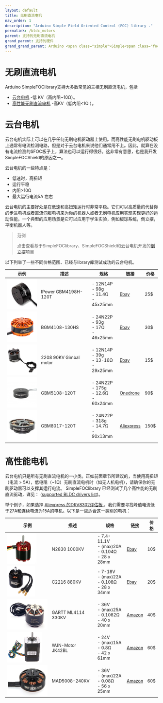 ```yaml
---
layout: default
title: 无刷直流电机
nav_order: 1
description: "Arduino Simple Field Oriented Control (FOC) library ."
permalink: /bldc_motors
parent: 支持的无刷直流电机
grand_parent: 支持的硬件
grand_grand_parent: Arduino <span class="simple">Simple<span class="foc">FOC</span>library</span>
---
```


# 无刷直流电机

Arduino SimpleFOClibrary支持大多数常见的三相无刷直流电机，包括

- [云台电机](#gimbal-motors) -低 KV（高内阻~10Ω）。
- [高性能无刷直流电机](#high-performance-motors) -高KV（低内阻<1Ω ）。

# 云台电机

云台电机实际上可以在几乎任何无刷电机驱动器上使用。而高性能无刷电机驱动板上通常有电流检测电路，但是对于云台电机来说他们通常用不上。因此，就算在没有电流检测的SFOC板子上，算法也可以运行得很好。这非常有意思，也是我开发 SimpleFOCShield的原因之一。

云台电机的一些特点是：

 - 低速时，高扭矩
 - 运行平稳
 - 内阻>10Ω
 - 最大运行电流5A 左右

云台电机的主要好处是在低速和高扭矩运行时非常平稳。它们可以高质量的代替你的步进电机或者直流伺服电机来为你的机器人或者无刷电机应用实现实现更好的运动性能。一个典型的应用场景是它可以应用于学生实验，例如板球系统，倒立摆，平衡机器人等。

<blockquote class="info"> <p class="heading">范例</p>点击查看基于SimpleFOClibrary、SimpleFOCShield和云台电机开发的<a href="simplefoc_pendulum">倒立摆<i class="fa fa-external-link"></i></a>项目</blockquote>
以下列举了一些不同价格范围、已经与library库测试成功的云台电机。

示例 | 描述 | 规格                                              | 链接 | 价格 
---- | ---- | ---- | ---- | ----
[<img src="extras/Images/mot.jpg" style="height:100px">](https://www.ebay.com/itm/iPower-Gimbal-Brushless-Motor-GBM4108H-120T-for-5N-7N-GH2-ILDC-Aerial-photo-FPV/254541115855?hash=item3b43d531cf:g:q94AAOSwPcVVo571) | IPower GBM4198H-120T |  - 12N14P <br> - 98g  <br> - 11.4Ω <br> - 45x25mm| [Ebay](https://www.ebay.com/itm/iPower-Gimbal-Brushless-Motor-GBM4108H-120T-for-5N-7N-GH2-ILDC-Aerial-photo-FPV/252025852824?hash=item3aade95398:g:q94AAOSwPcVVo571:rk:2:pf:1&frcectupt=true) | 25$
 [<img src="extras/Images/mot2.jpg" style="height:100px">](https://www.ebay.com/itm/Brushless-Gimbal-Motor-BGM4108-130HS-for-DYS-BLG3SN-DSLR-Camera-Mount-DIY/281372437636?epid=1239081107&hash=item41831aac84:g:K3kAAOSwVFlT20du) | BGM4108-130HS |  - 24N22P <br> - 93g  <br> - 17Ω <br> - 46x25mm| [Ebay](https://www.ebay.com/itm/Brushless-Gimbal-Motor-BGM4108-130HS-for-DYS-BLG3SN-DSLR-Camera-Mount-DIY/281372437636?epid=1239081107&hash=item41831aac84:g:K3kAAOSwVFlT20du) | 30$
 [<img src="extras/Images/mot3.jpg" style="height:100px">](https://www.ebay.com/itm/Alloy-2208-90KV-Gimbal-Brushless-Motor-for-Gopro3-RC-Drone-Camera-100-200g/223195701385?hash=item33f7802089:g:cjUAAOSw1iVbyccJ) | 2208 90KV Gimbal motor |  - 12N14P <br> - 39g  <br> - 13-16Ω <br> - 29x25mm| [Ebay](https://www.ebay.com/itm/Alloy-2208-90KV-Gimbal-Brushless-Motor-for-Gopro3-RC-Drone-Camera-100-200g/223195701385?hash=item33f7802089:g:cjUAAOSw1iVbyccJ) | 15$
 [<img src="extras/Images/bigger.jpg" style="height:100px">](https://www.onedrone.com/store/ipower-gbm5108-120t-gimbal-motor.html) | GBM5108-120T |  - 24N22P <br> - 175g  <br> - 12.6Ω <br> - 60x24mm| [Onedrone](https://www.onedrone.com/store/ipower-gbm5108-120t-gimbal-motor.html) | 90$
 [<img src="extras/Images/big.jpg" style="height:100px">](https://fr.aliexpress.com/item/32483131130.html?spm=a2g0o.productlist.0.0.6ddd749fFd3u9E&algo_pvid=a67f2ec1-5341-4f97-ba3e-720e24f6c4fb&algo_expid=a67f2ec1-5341-4f97-ba3e-720e24f6c4fb-10&btsid=0b0a187915885172220541390e7eed&ws_ab_test=searchweb0_0,searchweb201602_,searchweb201603_) | GBM8017-120T | - 24N22P <br> - 318g  <br> - 14.7Ω <br> - 90x13mm| [Aliexpress](https://fr.aliexpress.com/item/32483131130.html?spm=a2g0o.productlist.0.0.6ddd749fFd3u9E&algo_pvid=a67f2ec1-5341-4f97-ba3e-720e24f6c4fb&algo_expid=a67f2ec1-5341-4f97-ba3e-720e24f6c4fb-10&btsid=0b0a187915885172220541390e7eed&ws_ab_test=searchweb0_0,searchweb201602_,searchweb201603_) | 150$

# 高性能电机

云台电机只是所有无刷直流电机的一小类。正如前面章节所建议的，当使用高扭矩（电流 > 5A），低电阻（~1Ω）无刷直流电机时（如无人机电机），请确保你的无刷驱动器可以支撑其运行电流。 <span class="simple">Simple<span class="foc">FOC</span>library</span> 已经测试了几个高性能的无刷直流驱动，详见： ([supported BLDC drivers list](drivers))。

举个例子，如果选择 [Aliexpress 的DRV8302评估板 ](https://bit.ly/2BZZ5fG) ，我们需要寻找峰值电流低于27A和连续电流为15A的电机。以下是一些适合这一类别的电机：

示例 | 描述 | 规格 | 链接 | 价格 
---- | ---- | ---- | ---- | ----
[<img src="extras/Images/n2830.png" style="height:100px">](https://ebay.to/2OTy7tk) | N2830 1000KV |  - 7.4-11.1V <br> - (max)20A  <br> - 0.104Ω <br> - 28 x 28mm| [Ebay](https://ebay.to/2OTy7tk) | 10$
[<img src="extras/Images/c2216.png" style="height:100px">](https://ebay.to/2ZZTT4S) | C2216 880KV |  - 7-18V <br> - (max)22A  <br> - 0.108Ω <br> - 28 x 34mm| [Ebay](https://ebay.to/2ZZTT4S) | 20$
  [<img src="extras/Images/ml4114.png" style="height:100px">](https://amzn.to/3f38b9p) | GARTT ML4114 330KV |  - 36V <br> - (max)25A  <br> - 0.1082Ω <br> - 40 x 20mm| [Amazon](https://amzn.to/3f38b9p) | 40$
 [<img src="extras/Images/jk42.png" style="height:100px">](https://amzn.to/3hB7h5r) | WJN-Motor JK42BL |  - 24V <br> - (max)15A  <br> - 0.8Ω <br> - 42 x 61mm| [Amazon](https://amzn.to/3hB7h5r) | 60$
 [<img src="extras/Images/mad5008.png" style="height:100px">](https://amzn.to/2OWwgE3) | MAD5008-240KV |  - 36V <br> - (max)22A  <br> - 0.08Ω <br> - 56 x 25mm|  [Amazon](https://amzn.to/2OWwgE3) | 60$